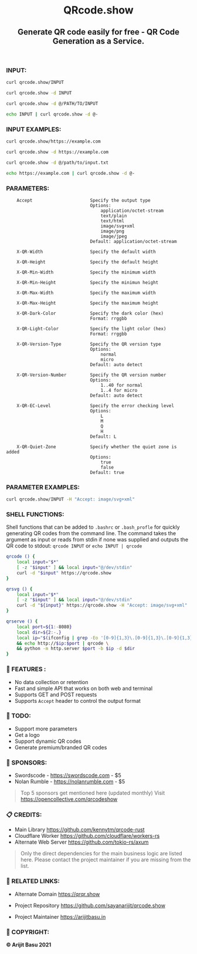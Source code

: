 <h1 align = "center">QRcode.show </h1>

<h2 align = "center">Generate QR code easily for free - QR Code Generation as a Service.</h2>


<br>

### INPUT:

```bash
curl qrcode.show/INPUT
```
```bash
curl qrcode.show -d INPUT
```
```bash
curl qrcode.show -d @/PATH/TO/INPUT
```
```bash
echo INPUT | curl qrcode.show -d @-
```

### INPUT EXAMPLES:

```bash
curl qrcode.show/https://example.com
```
```bash 
curl qrcode.show -d https://example.com
```
```bash
curl qrcode.show -d @/path/to/input.txt
```
```bash
echo https://example.com | curl qrcode.show -d @-
```

### PARAMETERS:

```
    Accept                      Specify the output type
                                Options:
                                    application/octet-stream
                                    text/plain
                                    text/html
                                    image/svg+xml
                                    image/png
                                    image/jpeg
                                Default: application/octet-stream

    X-QR-Width                  Specify the default width

    X-QR-Height                 Specify the default height

    X-QR-Min-Width              Specify the minimum width

    X-QR-Min-Height             Specify the minimun height

    X-QR-Max-Width              Specify the maximum width

    X-QR-Max-Height             Specify the maximum height

    X-QR-Dark-Color             Specify the dark color (hex)
                                Format: rrggbb

    X-QR-Light-Color            Specify the light color (hex)
                                Format: rrggbb

    X-QR-Version-Type           Specify the QR version type
                                Options:
                                    normal
                                    micro
                                Default: auto detect

    X-QR-Version-Number         Specify the QR version number
                                Options:
                                    1..40 for normal
                                    1..4 for micro
                                Default: auto detect

    X-QR-EC-Level               Specify the error checking level
                                Options:
                                    L
                                    M
                                    Q
                                    H
                                Default: L

    X-QR-Quiet-Zone             Specify whether the quiet zone is added
                                Options:
                                    true
                                    false
                                Default: true
```

### PARAMETER EXAMPLES:

```bash
curl qrcode.show/INPUT -H "Accept: image/svg+xml"
```

### SHELL FUNCTIONS:

Shell functions that can be added to `.bashrc` or `.bash_profle` for quickly generating QR codes from the command line. The command takes the argument as input or reads from stdin if none was supplied and outputs the QR code to stdout: `qrcode INPUT` or `echo INPUT | qrcode`

```bash
qrcode () {
    local input="$*"
    [ -z "$input" ] && local input="@/dev/stdin"
    curl -d "$input" https://qrcode.show
}
```

```bash
qrsvg () {
    local input="$*"
    [ -z "$input" ] && local input="@/dev/stdin"
    curl -d "${input}" https://qrcode.show -H "Accept: image/svg+xml"
}
```

```bash
qrserve () {
    local port=${1:-8080}
    local dir=${2:-.}
    local ip="$(ifconfig | grep -Eo '[0-9]{1,3}\.[0-9]{1,3}\.[0-9]{1,3}\.[0-9]{1,3}' | fzf --prompt IP:)" \
    && echo http://$ip:$port | qrcode \
    && python -m http.server $port -b $ip -d $dir
}
```

### 🚀 FEATURES :
    
* No data collection or retention
* Fast and simple API that works on both web and terminal
* Supports GET and POST requests
* Supports `Accept` header to control the output format

### 📝 TODO:
    
* Support more parameters
* Get a logo
* Support dynamic QR codes
* Generate premium/branded QR codes

### 💖 SPONSORS:

* Swordscode - https://swordscode.com - $5
* Nolan Rumble - https://nolanrumble.com - $5

> Top 5 sponsors get mentioned here (updated monthly) Visit https://opencollective.com/qrcodeshow

### 📋 CREDITS:

* Main Library                https://github.com/kennytm/qrcode-rust
* Cloudflare Worker           https://github.com/cloudflare/workers-rs
* Alternate Web Server        https://github.com/tokio-rs/axum

> Only the direct dependencies for the main business logic are listed here. Please contact the project maintainer if you are missing from the list.


### 🔗 RELATED LINKS:

* Alternate Domain            https://qrqr.show

* Project Repository          https://github.com/sayanarijit/qrcode.show
* Project Maintainer          https://arijitbasu.in


### 📓 COPYRIGHT:

**© Arijit Basu 2021**
